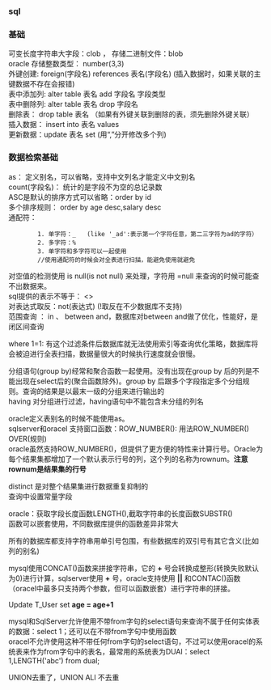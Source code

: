 ### sql

### 基础

可变长度字符串大字段：clob ， 存储二进制文件：blob </br>
oracle 存储整数类型：  number(3,3) </br>
外键创建:  foreign(字段名)  references 表名(字段名) (插入数据时，如果关联的主键数据不存在会报错)</br>
表中添加列: alter table 表名 add  字段名  字段类型 </br>
表中删除列: alter table 表名 drop  字段名 </br>
删除表： drop table 表名 （如果有外键关联到删除的表，须先删除外键关联）</br>
插入数据： insert into 表名 values</br>
更新数据：update 表名 set (用“,”分开修改多个列)</br>

### 数据检索基础

as： 定义别名，可以省略，支持中文列名才能定义中文别名</br>
count(字段名)： 统计的是字段不为空的总记录数</br>
ASC是默认的排序方式可以省略：order by id</br>
多个排序规则： order by age desc,salary desc</br>
通配符： 

			1. 单字符：_   (like '_ad':表示第一个字符任意，第二三字符为ad的字符）  
			2. 多字符：%   
			3. 单字符和多字符可以一起使用  
			//使用通配符的时候会对全表进行扫描，能避免使用就避免

对空值的检测使用 is null(is not null) 来处理，字符用 =null 来查询的时候可能查不出数据来。 </br>
sql提供的表示不等于： <>  </br>
对表达式取反：not(表达式) (!取反在不少数据库不支持)</br>
范围查询 ： in  、 between  and，数据库对between and做了优化，性能好，是闭区间查询</br>

where 1=1: 有这个过滤条件后数据库就无法使用索引等查询优化策略，数据库将会被迫进行全表扫描，数据量很大的时候执行速度就会很慢。</br>

分组语句(group by)经常和聚合函数一起使用。没有出现在group by 后的列是不能出现在select后的(聚合函数除外)。group by 后跟多个字段指定多个分组规则。查询的结果是以最末一级的分组来进行输出的</br>
having 对分组进行过滤，having语句中不能包含未分组的列名

oracle定义表别名的时候不能使用as。</br>
sqlserver和oracel 支持窗口函数：ROW_NUMBER(): 用法ROW_NUMBER() OVER(规则)</br>
oracle虽然支持ROW_NUMBER()，但提供了更方便的特性来计算行号。Oracle为每个结果集都增加了一个默认表示行号的列，这个列的名称为rownum。**注意rownum是结果集的行号**</br>

distinct 是对整个结果集进行数据重复抑制的</br>
查询中设置常量字段</br>

oracle：获取字段长度函数LENGTH(),截取字符串的长度函数SUBSTR()</br>
函数可以嵌套使用，不同数据库提供的函数差异非常大</br>

所有的数据库都支持字符串用单引号包围，有些数据库的双引号有其它含义(比如列的别名)</br>

mysql使用CONCAT()函数来拼接字符串，它的 **+** 号会转换成整形(转换失败默认为0)进行计算，sqlserver使用 **+** 号，oracle支持使用 **||** 和CONTAC()函数（oracel中最多只支持两个参数，但可以函数嵌套）进行字符串的拼接。

Update T_User set **age = age+1**</br>

mysql和SqlServer允许使用不带from字句的select语句来查询不属于任何实体表的数据：select 1；还可以在不带from字句中使用函数</br>
oracel不允许使用这种不带任何from字句的select语句，不过可以使用oracel的系统表来作为from字句中的表名，最常用的系统表为DUAl：select 1,LENGTH('abc')  from dual;</br>

UNION去重了，UNION ALl 不去重